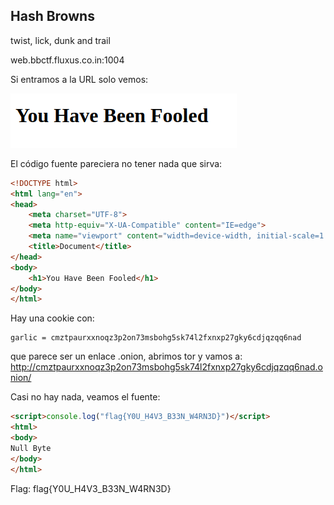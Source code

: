 ## Hash Browns

twist, lick, dunk and trail

web.bbctf.fluxus.co.in:1004

Si entramos a la URL solo vemos: 

![Página](../images/2023-02-04_162111_web.bbctf.fluxus.co.in.png)

El código fuente pareciera no tener nada que sirva:
```html
<!DOCTYPE html>
<html lang="en">
<head>
    <meta charset="UTF-8">
    <meta http-equiv="X-UA-Compatible" content="IE=edge">
    <meta name="viewport" content="width=device-width, initial-scale=1.0">
    <title>Document</title>
</head>
<body>
    <h1>You Have Been Fooled</h1>
</body>
</html>
```
Hay una cookie con:
```
garlic = cmztpaurxxnoqz3p2on73msbohg5sk74l2fxnxp27gky6cdjqzqq6nad
 ```
que parece ser un enlace .onion, abrimos tor y vamos a: http://cmztpaurxxnoqz3p2on73msbohg5sk74l2fxnxp27gky6cdjqzqq6nad.onion/

Casi no hay nada, veamos el fuente:
```html
<script>console.log("flag{Y0U_H4V3_B33N_W4RN3D}")</script>
<html>
<body>
Null Byte
</body>
</html>
```
Flag: flag{Y0U_H4V3_B33N_W4RN3D}